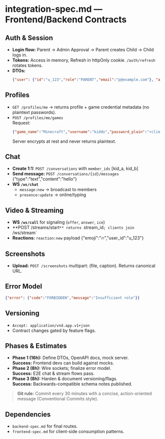 # integration-spec.md — Frontend/Backend Contracts

## Auth & Session
- **Login flow:** Parent → Admin Approval → Parent creates Child → Child logs in.
- **Tokens:** Access in memory, Refresh in httpOnly cookie. `/auth/refresh` rotates tokens.
- **DTOs:** 
  ```json
  {"user": {"id":"u_123","role":"PARENT","email":"p@example.com"}, "access":"<jwt>", "expires_in":900}
  ```

## Profiles
- `GET /profiles/me` → returns profile + game credential metadata (no plaintext passwords).
- `POST /profiles/me/games`  
  Request:
  ```json
  {"game_name":"Minecraft","username":"kiddo","password_plain":"<client-encrypted optional>"}
  ```
  Server encrypts at rest and never returns plaintext.

## Chat
- **Create 1:1:** `POST /conversations` with `member_ids` [kid_a, kid_b]
- **Send message:** `POST /conversations/{id}/messages` {"type":"text","content":"hello"}
- **WS `/ws/chat`**
  - `message:new` → broadcast to members
  - `presence:update` → online/typing

## Video & Streaming
- **WS `/ws/call`** for signaling (`offer`, `answer`, `ice`)
- **POST /streams/start`** returns `stream_id`; clients join `/ws/stream`
- **Reactions:** `reaction:new` payload {"emoji":":fire:","user_id":"u_123"}

## Screenshots
- **Upload:** `POST /screenshots` multipart: (file, caption). Returns canonical URL.

## Error Model
```json
{"error": {"code":"FORBIDDEN","message":"Insufficient role"}}
```

## Versioning
- `Accept: application/vnd.app.v1+json`
- Contract changes gated by feature flags.

## Phases & Estimates
- **Phase 1 (16h):** Define DTOs, OpenAPI docs, mock server.  
  **Success:** Frontend devs can build against mocks.
- **Phase 2 (8h):** Wire sockets; finalize error model.  
  **Success:** E2E chat & stream flows pass.
- **Phase 3 (8h):** Harden & document versioning/flags.  
  **Success:** Backwards-compatible schema notes published.

> **Git rule:** Commit every 30 minutes with a concise, action-oriented message (Conventional Commits style).

## Dependencies
- `backend-spec.md` for final routes.
- `frontend-spec.md` for client-side consumption patterns.
